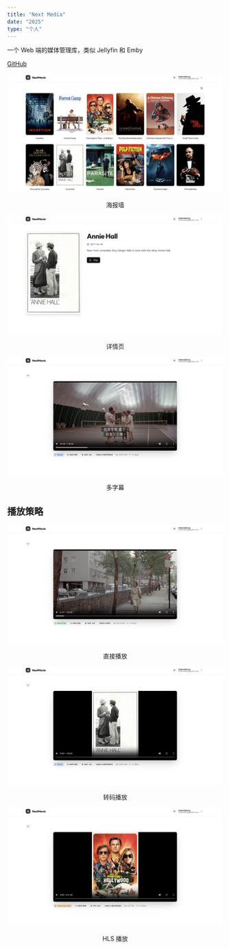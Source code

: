 ```yaml
---
title: "Next Media"
date: "2025"
type: "个人"
---
```


一个 Web 端的媒体管理库，类似 Jellyfin 和 Emby


[GitHub](https://github.com/hidaviddong/next-media)

<div align="center">


![海报墙](../assets/next-media/poster.png)

</div>
<center>海报墙</center>


<div align="center">


![详情页](../assets/next-media/detail.png)

</div>
<center>详情页</center>



<div align="center">


![多字幕](../assets/next-media/subtitle.png)

</div>
<center>多字幕</center>



## 播放策略

<div align="center">


![直接播放](../assets/next-media/direct-play.png)

</div>
<center>直接播放</center>


<div align="center">


![转码播放](../assets/next-media/remux.png)

</div>
<center>转码播放</center>



<div align="center">


![转码播放](../assets/next-media/hls.png)

</div>
<center>HLS 播放</center>




